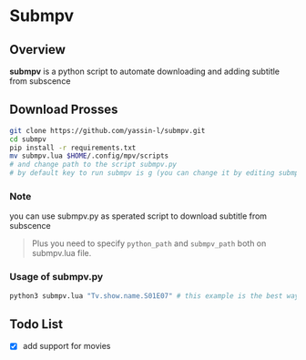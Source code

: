 # Submpv



## Overview 

**submpv** is a python script to automate downloading and adding subtitle from subscence

## Download Prosses

```bash
git clone https://github.com/yassin-l/submpv.git
cd submpv
pip install -r requirements.txt
mv submpv.lua $HOME/.config/mpv/scripts
# and change path to the script submpv.py
# by default key to run submpv is g (you can change it by editing submpv.lua)
```

### Note

you can use submpv.py as sperated script to download subtitle from subscence
> Plus you need to specify `python_path` and `submpv_path` both on submpv.lua file.

### Usage of submpv.py

```bash
python3 submpv.lua "Tv.show.name.S01E07" # this example is the best way to get good resault, with "." rather then spaces
```

## Todo List
- [x] add support for movies
